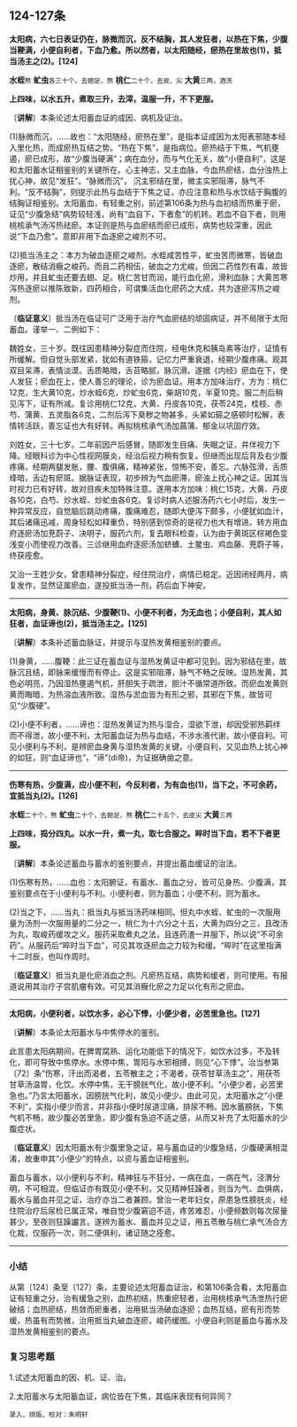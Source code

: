 ## 124-127条

**太阳病，六七日表证仍在，脉微而沉，反不结胸，其人发狂者，以热在下焦，少腹当鞕满，小便自利者，下血乃愈。所以然者，以太阳随经，瘀热在里故也(1)，抵当汤主之(2)。[124]**

**水蛭**<small>熬</small> **虻虫**<small>各三十个，去翅足，熬</small> **桃仁**<small>二十个，去皮、尖</small> **大黄**<small>三两，酒洗</small>

**上四味，以水五升，煮取三升，去滓，温服一升，不下更服。**

〔**讲解**〕本条论述太阳蓄血证的成因、病机及证治。

(1)脉微而沉，……故也：“太阳随经，瘀热在里”，是指本证成因为太阳表邪随本经入里化热，而成瘀热互结之势。“热在下焦”，是指病位。瘀热结于下焦，气机壅遏，瘀已成形，故“少腹当硬满”；病在血分，而与气化无关，故“小便自利”，这是和太阳蓄水证相鉴别的关键所在。心主神志，又主血脉，今血热瘀结，血分浊热上扰心神，故见“发狂”。“脉微而沉”， 沉主邪结在里，微主实邪阻滞，脉气不利。“反不结胸”，则提示此热与血结于下焦之证，亦应注意和热与水饮结于胸腹的结胸证相鉴别。太阳蓄血，有轻重之别，前述第106条为热与血初结而热重于瘀，证见“少腹急结”病势较轻浅，尚有“血自下，下者愈”的机转。若血不自下者，则用桃核承气汤泻热祛瘀。本证则是热与血瘀结而瘀已成形，病势也较深重，因此说“下血乃愈”。意即非用下血逐瘀之峻剂不可。

(2)抵当汤主之：本方为破血逐瘀之峻剂。水蛭咸苦性平，虻虫苦而微寒，皆破血逐瘀，散结消癥之峻药。而且二药相伍，破血之力尤峻。但因二药性烈有毒，故皆炒用，并且虻虫还要去翅、足。桃仁苦甘而润，能行血化瘀，滑利血脉；大黄苦寒泻热逐瘀以推陈致新，四药相合，可谓集活血化瘀药之大成，共为逐瘀泻热之峻剂。

〔**临证意义**〕抵当汤在临证可广泛用于治疗气血瘀结的顽固病证，并不局限于太阳蓄血。谨举一、二例如下：

魏姓女，三十岁。既往因患精神分裂症而住院，经电休克和胰岛素等治疗，证情有所缓解。但自觉头部发紧，犹如有道铁箍，记忆力严重衰退，经期少腹疼痛。观其双目呆滞，表情淡漠。舌质略暗，舌苔略腻，脉沉滑。遂据《内经》瘀血在下，使人发狂；瘀血在上，使人善忘的理论，诊为瘀血证。用本方加味治疗，方为：桃仁12克，生大黄10克，炒水蛭6克，炒虻虫6克，柴胡10克，半夏10克。服二剂后稍见泻下，证有所减。复诊用桃仁12克，大黄、丹皮各10克，茯苓24克，桂枝、赤芍、蒲黄、五灵脂各6克，二剂后泻下臭秽之物甚多，头紧如箍之感顿时松解，表情转活跃，善忘证也大有好转。再拟桃核承气汤加菖蒲、郁金以巩固疗效。

刘姓女，三十七岁。二年前因产后感冒，随即发生目痛、失眠之证，并伴视力下降。经眼科诊为中心性视网膜炎，经治后视力稍有恢复。但继而出现后背及右少腹疼痛，经期两腿发胀，腰、腹俱痛，精神紧张，惊怖不安，善忘。六脉弦滑，舌质绛暗，舌边有瘀斑。据脉证表现，初步辨为气血瘀滞，瘀浊上扰心神之证。因其当时视力已有好转，故对目疾未加特殊注意。遂用本方加味：桃仁15克，大黄、丹皮各10克，白芍、炒水蛭、炒虻虫各6克。复诊时病人述服汤药六七小时后，发生一种异常反应，自觉脑后跳动疼痛，腹痛难忍，随即大便泻下颇多，小便犹如血汁，其后诸痛迅减，周身轻松如释重负，特别感到惊奇的是视力也大有增进。转方用血府逐瘀汤加茺蔚子、决明子，服药六剂，复去眼科检查，认为由于黄斑区棕褐色变浅变小而使视力改善。三诊继用血府逐瘀汤加蛴螬、土鳖虫、鸡血藤、茺蔚子等，终获痊愈。

又治一王姓少女，曾患精神分裂症，经住院治疗，病情已稳定。近因闭经两月，病复发作，显然证属瘀血，遂投抵当汤一剂，药后血下神安。

------

**太阳病，身黄、脉沉结、少腹鞕(1)、小便不利者，为无血也；小便自利，其人如狂者，血证谛也(2)，抵当汤主之。[125]**

〔**讲解**〕本条补述蓄血脉证，并提示与湿热发黄相鉴别的要点。

(1)身黄，……腹鞕：此三证在蓄血证与湿热发黄证中都可见到。因为邪结在里，故脉沉且结，即脉来缓慢而有停止。这是实邪阻滞，脉气不畅之反映。湿热发黄，其色必明亮，乃因湿热壅遏气机，肝胆失于疏泄，胆汁不循常道所致。而瘀血发黄则黄而晦暗，为热溶血液所致。湿热与淤血皆为有形之邪，其邪在下焦，故皆可见“少腹硬”。

(2)小便不利者，……谛也：湿热发黄证为热与湿合，湿欲下泄，却因受邪热羁绊而不得泄，故小便不利，太阳蓄血证为热与血结，不涉水液代谢，故小便自利。可见小便利与不利，是辨瘀血身黄与湿热发黄的关键。小便自利，又见血热上扰心神的如狂，则“血证谛也”，“谛”(di帝)，为证据确凿之意。

------

**伤寒有热，少腹满，应小便不利，今反利者，为有血也(1)，当下之，不可余药，宜抵当丸(2)。[126]**

**水蛭**<small>二十个，熬</small> **虻虫**<small>二十个，去翅足，熬</small> **桃仁**<small>二十五个，去皮尖</small> **大黄**<small>三两</small>

**上四味，捣分四丸。以水一升，煮一丸，取七合服之。晬时当下血，若不下者更服。**

〔**讲解**〕本条论述蓄血与蓄水的鉴别要点，并提出蓄血缓证的治法。

(1)伤寒有热，……血也：太阳腑证，有蓄水、蓄血之分，皆可见身热、少腹满，其鉴别要点在于小便利与不利。小便利者，则为蓄血；小便不利，则为蓄水。

(2)当之下，……当丸：抵当丸与抵当汤药味相同。但丸中水蛭、虻虫的一次服用量为汤剂一次服用量的二分之一，桃仁为十六分之十五，大黄为四分之三，且改汤为丸，取峻药缓攻之义。服药采取煮丸之法，且连药渣一并服下，所以说“不可余药”。从服药后“晬时当下血”，可见其攻逐瘀血之力较为和缓。“晬时”在这里指满十二时辰，也叫作周时。

〔**临证意义**〕抵当丸是化瘀消血之剂。凡瘀热互结，病势和缓者，则可使用。有报道说用其治疗子宫肌瘤有效。可见其消癥化瘀之力足以化有形之瘀血。

------

**太阳病，小便利者，以饮水多，必心下悸，小便少者，必苦里急也。[127]**

〔**讲解**〕本条论太阳蓄水与中焦停水的鉴别。

此言患太阳病期间，在脾胃腐熟、运化功能低下的情况下，如饮水过多，不及转化，即可导致中焦停水。水停中焦，胃阳与水邪相搏，则见“心下悸”。治当参第〔72〕条“伤寒，汗出而渴者，五苓散主之；不渴者，茯苓甘草汤主之”，用茯苓甘草汤温胃，化饮。水停中焦，无干膀胱气化，故小便不利。“小便少者，必苦里急也。”乃言太阳蓄水，因膀胱气化利，故见小便少。由此可见，太阳蓄水之“小便不利”，实指小便少而言，并非指小便时尿道涩痛，排尿不畅。因水蓄膀胱，下焦气机不畅，故少腹必苦里急，即少腹有急迫不适之感，从而又补充了太阳蓄水的少腹症状。

〔**临证意义**〕因太阳蓄水有少腹里急之证，易与蓄血证的少腹急结，少腹硬满相混淆，故重申其“小便少”的特点，以资与蓄血证相鉴别。

蓄血与蓄水，以小便利与不利，精神狂与不狂分，一病在血，一病在气，泾渭分明，不可相混，但临证亦有既见小便不利，又见精神狂躁者，则当为气、血俱病，蓄水与蓄血并见之证，治疗亦当二者兼顾。曾治一老年妇女，原患急性膀胱炎，经住院治疗后尿检已属正常，唯自觉少腹窘迫不适，疼苦难忍，小便频数则每次尿量甚少，至夜则狂躁讝言。遂辨为蓄水、蓄血并见之证，用五苓散与桃仁承气汤合方化裁，仅服药一次，则二便俱利，诸证随之痊愈。

------

### **小结**

从第〔124〕条至〔127〕条，主要论述太阳蓄血证治，和第106条合看，太阳蓄血证有轻重之分，治有缓急之别，血热初结，热重瘀轻者，治用桃核承气汤泄热行瘀破结；血热瘀结，热敛而瘀重者，治用抵当汤破血逐瘀；血热互结，瘀有形而势缓，热虽有而势微，治用抵当丸破血逐瘀，峻药缓图。小便自利则是蓄血与蓄水及湿热发黄相鉴别的要点。

### **复习思考题**

1.试述太阳蓄血的因、机、证、治。

2.太阳蓄水与太阳蓄血证，病位皆在下焦，其临床表现有何异同？

```
录入、排版、校对：朱明轩
```